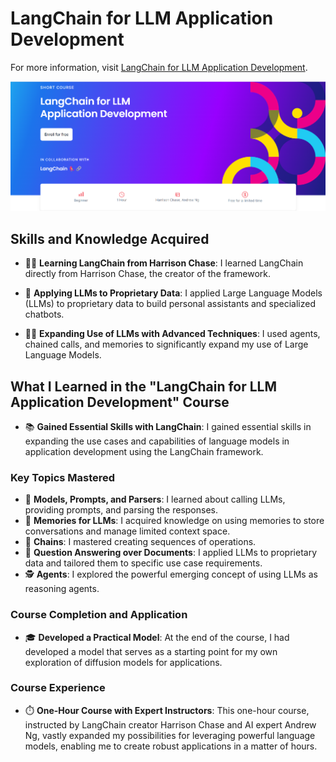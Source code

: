 # LangChain for LLM Application Development

For more information, visit [LangChain for LLM Application Development](https://www.deeplearning.ai/short-courses/langchain-for-llm-application-development/).

<p align="center">
  <img src="https://github.com/RomanRosa/LangChain-for-LLM-Application-Development/blob/main/LangChain%20for%20LLM%20Application%20Development.png" alt="LangChain-for-LLM-Application-Development">
</p>

## Skills and Knowledge Acquired

- 🧑‍🏫 **Learning LangChain from Harrison Chase**: I learned LangChain directly from Harrison Chase, the creator of the framework.

- 💾 **Applying LLMs to Proprietary Data**: I applied Large Language Models (LLMs) to proprietary data to build personal assistants and specialized chatbots.

- 🤖🔗 **Expanding Use of LLMs with Advanced Techniques**: I used agents, chained calls, and memories to significantly expand my use of Large Language Models.

## What I Learned in the "LangChain for LLM Application Development" Course

- 📚 **Gained Essential Skills with LangChain**: I gained essential skills in expanding the use cases and capabilities of language models in application development using the LangChain framework.

### Key Topics Mastered

- 🤖 **Models, Prompts, and Parsers**: I learned about calling LLMs, providing prompts, and parsing the responses.
- 💾 **Memories for LLMs**: I acquired knowledge on using memories to store conversations and manage limited context space.
- 🔗 **Chains**: I mastered creating sequences of operations.
- 📄 **Question Answering over Documents**: I applied LLMs to proprietary data and tailored them to specific use case requirements.
- 🕵️ **Agents**: I explored the powerful emerging concept of using LLMs as reasoning agents.

### Course Completion and Application

- 🎓 **Developed a Practical Model**: At the end of the course, I had developed a model that serves as a starting point for my own exploration of diffusion models for applications.

### Course Experience

- ⏱️ **One-Hour Course with Expert Instructors**: This one-hour course, instructed by LangChain creator Harrison Chase and AI expert Andrew Ng, vastly expanded my possibilities for leveraging powerful language models, enabling me to create robust applications in a matter of hours.
